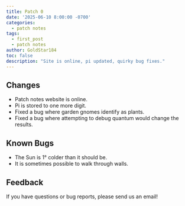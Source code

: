 ```yaml
---
title: Patch 0
date: '2025-06-10 8:00:00 -0700'
categories:
  - patch notes
tags:
  - first_post
  - patch notes
author: GoldStar184
toc: false
description: "Site is online, pi updated, quirky bug fixes."
---
```


## Changes

- Patch notes website is online.
- Pi is stored to one more digit.
- Fixed a bug where garden gnomes identify as plants.
- Fixed a bug where attempting to debug quantum would change the results.

## Known Bugs

- The Sun is 1° colder than it should be.
- It is sometimes possible to walk through walls.

## Feedback

If you have questions or bug reports, please send us an email!
